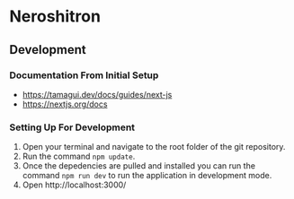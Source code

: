 # Neroshitron

## Development
### Documentation From Initial Setup
- https://tamagui.dev/docs/guides/next-js
- https://nextjs.org/docs

### Setting Up For Development
1) Open your terminal and navigate to the root folder of the git repository. 
2) Run the command `npm update`. 
3) Once the depedencies are pulled and installed you can run the command `npm run dev` to run the application in development mode.
4) Open http://localhost:3000/
